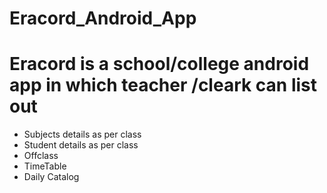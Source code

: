 # Eracord_Android_App

Eracord is a school/college android app in which teacher /cleark can list out
===============================================================================

* Subjects details as per class
* Student details as per class
* Offclass
* TimeTable
* Daily Catalog
